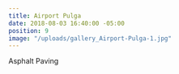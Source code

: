 ```yaml
---
title: Airport Pulga
date: 2018-08-03 16:40:00 -05:00
position: 9
image: "/uploads/gallery_Airport-Pulga-1.jpg"
---
```


Asphalt Paving